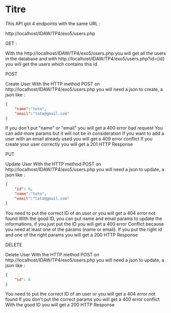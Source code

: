 # Titre

This API got 4 endpoints with the same URL :

http://localhost/IDAW/TP4/exo5/users.php

GET :

With the http://localhost/IDAW/TP4/exo5/users.php you will get all the users in the database
and with http://localhost/IDAW/TP4/exo5/users.php?id={id} you will get the users which contains this id

POST

Create User
With the HTTP method POST on http://localhost/IDAW/TP4/exo5/users.php you will need a json to create, a json like :
```json
{
    "name":"toto",
    "email":"tata@gmail.com"
}
```
If you don't put "name" or "email" you will get a 400 error bad request
You can add more params but it will not be in consideration
If you want to add a user with an email already used you will get a 409 error conflict
If you create your user correctly you will get a 201 HTTP Response

PUT

Update User
With the HTTP method POST on http://localhost/IDAW/TP4/exo5/users.php you will need a json to update, a json like :
```json
{
    "id": 6,
    "name":"toto",
    "email":"tata@gmail.com"
}
```
You need to put the correct ID of an user or you will get a 404 error not found
With the good ID, you can put name and email params to update the informations, if you just put the ID you will get a 400 error Conflict because you need at least one of the params (name or email).
If you put the right id and one of the right params you will get a 200 HTTP Response

DELETE

Delete User
With the HTTP method POST on http://localhost/IDAW/TP4/exo5/users.php you will need a json to update, a json like :
```json
{
    "id": 6
}
```
You need to put the correct ID of an user or you will get a 404 error not found
If you don't put the correct params you will get a 400 error conflict
With the good ID you will get a 200 HTTP Response